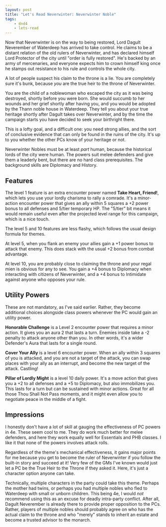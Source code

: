 ```yaml
---
layout: post
title: "Let's Read Neverwinter: Neverwinter Noble"
tags:
    - dnd4
    - lets-read
---
```


Now that Neverwinter is on the way to being restored, Lord Dagult Neverember of
Waterdeep has arrived to take control. He claims to be a distant relation of the
old rulers of Neverwinter, and has declared himself Lord Protector of the city
until "order is fully restored". He's backed by an army of mercenaries, and
everyone expects him to crown himself king once he stamps out resistance to his
rule and controls the whole city.

A lot of people suspect his claim to the throne is a lie. You are completely
sure it's bunk, because _you_ are the true heir to the throne of
Neverwinter.

You are the child of a noblewoman who escaped the city as it was being
destroyed, shortly before you were born. She would succumb to her wounds and her
grief shortly after having you, and you would be adopted by the Thann noble
house in Waterdeep. They tell you about your true heritage shortly after Dagult
takes over Neverwinter, and by the time the campaign starts you have decided to
seek your birthright there.

This is a lofty goal, and a difficult one: you need strong allies, and the sort
of conclusive evidence that can only be found in the ruins of the city. It's up
to you whether the other PCs know of your heritage or not.

Neverwinter Nobles must be at least _part_ human, because the historical lords
of the city were human. The powers suit melee defenders and give them a leaderly
bent, but there are no hard class prerequisites. The background skills are
Diplomacy and History.

## Features

The level 1 feature is an extra encounter power named **Take Heart, Friend!**,
which lets you use your lordly charisma to rally a comrade. It's a minor-action
encounter power that gives an ally within 5 squares a +2 power bonus to all
defenses and 5/tier temporary HP. The "5/tier" bit means it would remain useful
even after the projected level range for this campaign, which is a nice touch.

The level 5 and 10 features are less flashy, which follows the usual design
formula for themes.

At level 5, when you flank an enemy your allies gain a +1 power bonus to attack
that enemy. This does stack with the usual +2 bonus from combat advantage.

At level 10, you are probably close to claiming the throne and your regal mien
is obvious for any to see. You gain a +4 bonus to Diplomacy when interacting
with citizens of Neverwinter, and a +4 bonus to Intimidate against anyone who
opposes your rule.

## Utility Powers

These are not mandatory, as I've said earlier. Rather, they become additional
choices alongside class powers whenever the PC would gain an utility power.

**Honorable Challenge** is a Level 2 encounter power that requires a minor
action. It gives you an aura 2 that lasts a turn. Enemies inside take a -2
penalty to attack anyone other than you. In other words, it's a wider Defender's
Aura that lasts for a single round.

**Cover Your Ally** is a level 6 encounter power. When an ally within 3 squares
of you is attacked, and you are not a target of the attack, you can swap places
with your ally as an interrupt, and become the new target of the
attack. Castling!

**Pillar of Lordly Might** is a level 10 daily power. It's a move action that
gives you a +2 to all defenses and a +5 to Diplomacy, but also immobilizes
you. This lasts for a turn but can be sustained with minor actions. Great for
all those Thou Shall Not Pass moments, and it might even allow you to negotiate
peace in the middle of a fight.

## Impressions

I honestly don't have a lot of skill at gauging the effectiveness of PC powers
in 4e. These seem cool to me. They do work much better for melee defenders, and
here they work equally well for Essentials and PHB classes. I like it that none
of the powers involves attack rolls.

Regardless of the theme's mechanical effectiveness, it gains major points for me
because you get to become the ruler of Neverwinter if you follow the built-in
story and succeed at it! Very few of the GMs I've known would just let a PC be
the True Heir to the Throne if they asked it. Here, it's just a character option
anyone can take.

Technically, multiple characters in the party could take this theme. Perhaps the
mother had twins, or perhaps you had multiple nobles who fled to Waterdeep with
small or unborn children. This being 4e, I would _not_ recommend using this as
an excuse for deadly intra-party conflict. After all, Dagult Neverember is
already there to provide proper opposition to the PCs. Rather, players of
multiple nobles should probably agree on who has the actual claim to the throne
and who "merely" stands to inherit an estate and become a trusted advisor to the
monarch.

